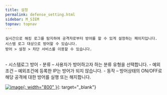 ```yaml
---
title: 설정
permalink: defense_setting.html
sidebar: M_SIEM
topnav: topnav
---
```


    실시간으로 해킹 로그를 탐지하여 공격자로부터 방어를 할 수 있게 설정하는 페이지입니다.
    시스템 로그 대상으로 방어할 수 있습니다.
    방어 > 설정 > 차단 서비스를 이용할 수 있습니다.

<br />
- 시스템로그 방어
  - 분류
– 사용자가 방어하고자 하는 분류 유형을 선택합니다.
  - 예외조건
– 예외조건에 등록한 IP는 방어가 되지 않습니다.
  - 동작
– 방어상태의 ON/OFF로 해당 공격에 대한 방어를 실행 또는 해지합니다.   

[![image](/docs/images/Manual/siem/setting/1.png){: width="800" }](/docs/images/Manual/siem/setting/1.png){: target="_blank"}